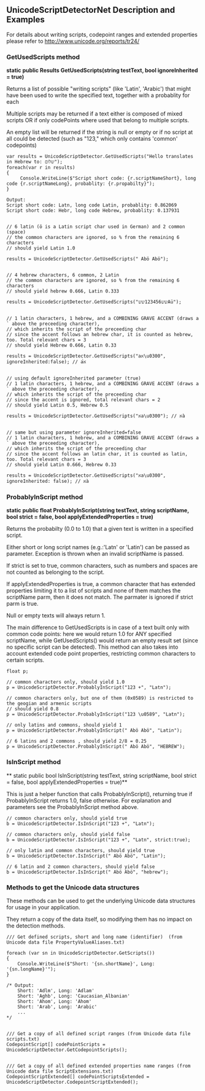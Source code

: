 ﻿## UnicodeScriptDetectorNet Description and Examples

For details about writing scripts, codepoint ranges and extended properties please refer to 
http://www.unicode.org/reports/tr24/

### GetUsedScripts method  

**static public Results GetUsedScripts(string testText, bool ignoreInherited = true)**

Returns a list of possible "writing scripts" (like 'Latin', 'Arabic') that might have been used to write the specified text, together with a probablity for each

Multiple scripts may be returned if a text either is composed of mixed scripts OR if only codePoints where used that belong
to multiple scripts.

An empty list will be returned if the string is null or empty or if no script at all could be detected (such as "123," which only contains 'common' codepoints)


    var results = UnicodeScriptDetector.GetUsedScripts("Hello translates in Hebrew to: שלום");  
    foreach(var r in results)  
    {  
         Console.WriteLine($"Script short code: {r.scriptNameShort}, long code {r.scriptNameLong}, probablity: {r.propabilty}");  
    }  

    Output:  
    Script short code: Latn, long code Latin, probablity: 0.862069  
    Script short code: Hebr, long code Hebrew, probablity: 0.137931   


    // 6 latin (ö is a Latin script char used in German) and 2 common (space)
    // the common characters are ignored, so % from the remaining 6 characters
    // should yield Latin 1.0

    results = UnicodeScriptDetector.GetUsedScripts(" Abö Abö");


    // 4 hebrew characters, 6 common, 2 Latin 
    // the common characters are ignored, so % from the remaining 6 characters
    // should yield hebrew 0.666, Latin 0.333

    results = UnicodeScriptDetector.GetUsedScripts("שש123456ששAü");


    // 1 latin characters, 1 hebrew, and a COMBINING GRAVE ACCENT (draws a ` above the preceeding character),
    // which inherits the script of the preceeding char
    // since the accent follows an hebrew char, it is counted as hebrew, too. Total relevant chars = 3
    // should yield Hebrew 0.666, Latin 0.33

    results = UnicodeScriptDetector.GetUsedScripts("aא\u0300", ignoreInherited:false); // aא̀


	// using default ignoreInherited parameter (true)
    // 1 latin characters, 1 hebrew, and a COMBINING GRAVE ACCENT (draws a ` above the preceeding character),
    // which inherits the script of the preceeding char
    // since the accent is ignored, total relevant chars = 2
    // should yield Latin 0.5, Hebrew 0.5

    results = UnicodeScriptDetector.GetUsedScripts("אa\u0300"); // אà


    // same but using parameter ignoreInherited=false
    // 1 latin characters, 1 hebrew, and a COMBINING GRAVE ACCENT (draws a ` above the preceeding character),
    // which inherits the script of the preceeding char
    // since the accent follows an latin char, it is counted as latin, too. Total relevant chars = 3
    // should yield Latin 0.666, Hebrew 0.33

    results = UnicodeScriptDetector.GetUsedScripts("אa\u0300", ignoreInherited: false); // אà




### ProbablyInScript method  
**static public float ProbablyInScript(string testText, string scriptName, bool strict = false, bool applyExtendedProperties = true)**

Returns the probabilty (0.0 to 1.0) that a given text is written in a specified script.

Either short or long script names (e.g.:'Latn' or 'Latin') can be passed as parameter. Exception is thrown when an invalid scriptName is passed.

If strict is set to true, common characters, such as numbers and spaces are not counted as belonging to the script.

If applyExtendedProperties is true, a common character that has extended properties limiting it to a list of scripts and none of them matches the scriptName parm, then it does not match. The parmater is ignored if strict parm is true.

Null or empty texts will always return 1.

The main difference to GetUsedScripts is in case of a text built only with common code points:
here we would return 1.0 for ANY specified scriptName, while GetUsedScripts() would return an empty result set (since no specific script can be detected).
This method can also takes into account extended code point properties, restricting common characters
to certain scripts.

    float p;
            
    // common characters only, should yield 1.0
    p = UnicodeScriptDetector.ProbablyInScript("123 +", "Latn");

    // common characters only, but one of them (0x0589) is restricted to the geogian and armenic scripts 
    // should yield 0.8
    p = UnicodeScriptDetector.ProbablyInScript("123 \u0589", "Latn");           

    // only latins and commons, should yield 1
    p = UnicodeScriptDetector.ProbablyInScript(" Abö Abö", "Latin");

    // 6 latins and 2 commons , should yield 2/8 = 0.25
    p = UnicodeScriptDetector.ProbablyInScript(" Abö Abö", "HEBREW");



### IsInScript method  

**        static public bool IsInScript(string testText, string scriptName, bool strict = false, bool applyExtendedProperties = true)**

This is just a helper function that calls ProbablyInScript(), returning true if ProbablyInScript returns 1.0, false otherwise.
For explanation and parameters see the ProbablyInScript method above. 

    // common characters only, should yield true
    b = UnicodeScriptDetector.IsInScript("123 +", "Latn");

    // common characters only, should yield false
    b = UnicodeScriptDetector.IsInScript("123 +", "Latn", strict:true);

    // only latin and common characters, should yield true
    b = UnicodeScriptDetector.IsInScript(" Abö Abö", "Latin");

    // 6 latin and 2 common characters, should yield false
    b = UnicodeScriptDetector.IsInScript(" Abö Abö", "hebrew");


### Methods to get the Unicode data structures
These methods can be used to get the underlying Unicode data structures for usage in your application.

They return a copy of the data itself, so modifying them has no impact on the detection methods.

	/// Get defined scripts, short and long name (identifier)  (from Unicode data file PropertyValueAliases.txt)

    foreach (var sn in UnicodeScriptDetector.GetScripts())
    {
        Console.WriteLine($"Short: '{sn.shortName}', Long: '{sn.longName}'");
    }

    /* Output:
        Short: 'Adlm', Long: 'Adlam'
        Short: 'Aghb', Long: 'Caucasian_Albanian'
        Short: 'Ahom', Long: 'Ahom'
        Short: 'Arab', Long: 'Arabic'          
        ...
    */


    /// Get a copy of all defined script ranges (from Unicode data file scripts.txt)
	CodepointScript[] codePointScripts = UnicodeScriptDetector.GetCodepointScripts();


    /// Get a copy of all defined extended properties name ranges (from Unicode data file ScriptExtensions.txt)
	CodepointScriptExtended[] codePointScriptsExtended = UnicodeScriptDetector.CodepointScriptExtended();




